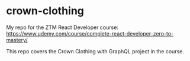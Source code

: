 # crown-clothing
My repo for the ZTM React Developer course: https://www.udemy.com/course/complete-react-developer-zero-to-mastery/

This repo covers the Crown Clothing with GraphQL project in the course.



